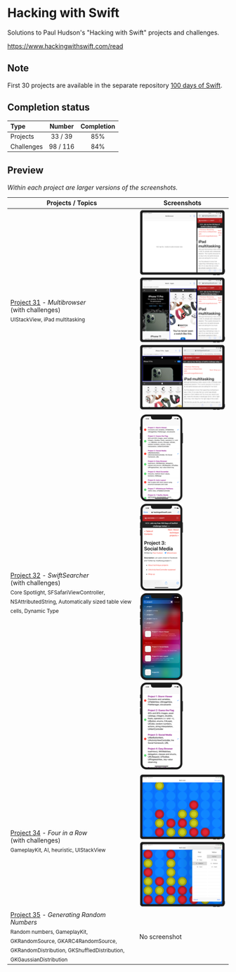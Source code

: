 # Hacking with Swift

Solutions to Paul Hudson's "Hacking with Swift" projects and challenges.

https://www.hackingwithswift.com/read

## Note
First 30 projects are available in the separate repository [100 days of Swift](https://github.com/clarknt/100-days-of-swift).

## Completion status

Type               | Number   | Completion
:---               |  :---:   |   :---:
Projects           | 33 / 39  | 85%
Challenges         | 98 / 116 | 84%

## Preview

*Within each project are larger versions of the screenshots.*

Projects / Topics                                                                                                                                                            | Screenshots
---                                                                                                                                                                          |---
[Project 31](01-Project31) - *Multibrowser* <br/>(with challenges)                                         <br/><sub> UIStackView, iPad multitasking                               </sub> | ![screen1](01-Project31/screenshots/small/screen01.png) ![screen2](01-Project31/screenshots/small/screen02.png) ![screen3](01-Project31/screenshots/small/screen03.png) |
[Project 32](02-Project32) - *SwiftSearcher* <br/>(with challenges)                                         <br/><sub> Core Spotlight, SFSafariViewController, NSAttributedString, Automatically sized table view cells, Dynamic Type </sub> | ![screen1](02-Project32/screenshots/small/screen01.png) ![screen2](02-Project32/screenshots/small/screen02.png) ![screen3](02-Project32/screenshots/small/screen03.png) ![screen4](02-Project32/screenshots/small/screen04.png) |
[Project 34](04-Project34) - *Four in a Row* <br/>(with challenges)                                         <br/><sub> GameplayKit, AI, heuristic, UIStackView </sub> | ![screen1](04-Project34/screenshots/small/screen01.png) ![screen2](04-Project34/screenshots/small/screen02.png) |
[Project 35](05-Project35) - *Generating Random Numbers*                                         <br/><sub> Random numbers, GameplayKit, GKRandomSource, GKARC4RandomSource, GKRandomDistribution, GKShuffledDistribution, GKGaussianDistribution </sub> | No screenshot
